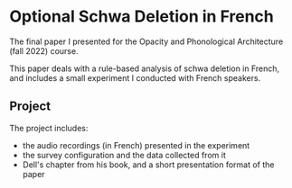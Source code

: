 # Optional Schwa Deletion in French

The final paper I presented for the Opacity and Phonological Architecture (fall 2022) course. 

This paper deals with a rule-based analysis of schwa deletion in French, and includes a small experiment I conducted with French speakers.

## Project
The project includes:
- the audio recordings (in French) presented in the experiment
- the survey configuration and the data collected from it
- Dell's chapter from his book, and a short presentation format of the paper
